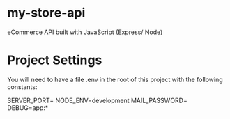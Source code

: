 # my-store-api
eCommerce API built with JavaScript (Express/ Node)

# Project Settings
You will need to have a file .env in the root of this project with the following constants:

SERVER_PORT=
NODE_ENV=development
MAIL_PASSWORD=
DEBUG=app:*
